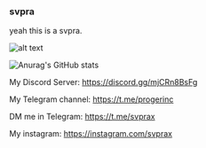 ### svpra
yeah this is a svpra.

![alt text](https://i.pinimg.com/originals/61/ae/64/61ae6406fd8c73d8ddb261ef8411e0c8.jpg)

![Anurag's GitHub stats](https://github-readme-stats.vercel.app/api?username=svpra&theme=omni&count_private=true&show_icons=true)

My Discord Server: https://discord.gg/mjCRn8BsFg

My Telegram channel: https://t.me/progerinc

DM me in Telegram: https://t.me/svprax

My instagram: https://instagram.com/svprax


